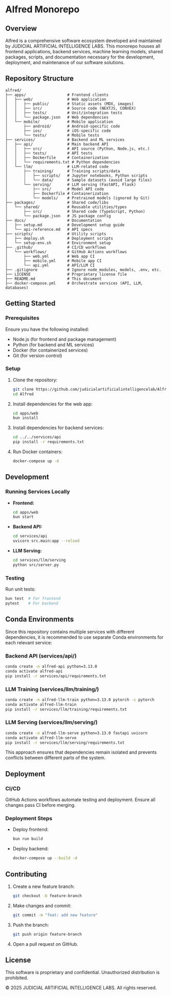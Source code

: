 # Alfred Monorepo

## Overview

Alfred is a comprehensive software ecosystem developed and maintained by JUDICIAL ARTIFICIAL INTELLIGENCE LABS. This monorepo houses all frontend applications, backend services, machine learning models, shared packages, scripts, and documentation necessary for the development, deployment, and maintenance of our software solutions.

## Repository Structure

```
alfred/
├── apps/                  # Frontend clients
│   ├── web/               # Web application
│   │   ├── public/        # Static assets (MDX, images)
│   │   ├── src/           # Source code (NEXTJS, CONVEX)
│   │   ├── tests/         # Unit/integration tests
│   │   └── package.json   # Web dependencies
│   └── mobile/            # Mobile application
│       ├── android/       # Android-specific code
│       ├── ios/           # iOS-specific code
│       └── tests/         # Mobile tests
├── services/              # Backend and ML services
│   ├── api/               # Main backend API
│   │   ├── src/           # API source (Python, Node.js, etc.)
│   │   ├── tests/         # API tests
│   │   ├── Dockerfile     # Containerization
│   │   └── requirements.txt # Python dependencies
│   └── llm/               # LLM-related code
│       ├── training/      # Training scripts/data
│       │   ├── scripts/   # Jupyter notebooks, Python scripts
│       │   └── data/      # Sample datasets (avoid large files)
│       └── serving/       # LLM serving (FastAPI, Flask)
│           ├── src/       # Model API code
│           ├── Dockerfile # Containerization
│           └── models/    # Pretrained models (ignored by Git)
├── packages/              # Shared code/libs
│   └── shared/            # Reusable utilities/types
│       ├── src/           # Shared code (TypeScript, Python)
│       └── package.json   # JS package config
├── docs/                  # Documentation
│   ├── setup.md           # Development setup guide
│   └── api-reference.md   # API specs
├── scripts/               # Utility scripts
│   ├── deploy.sh          # Deployment scripts
│   └── setup-env.sh       # Environment setup
├── .github/               # CI/CD workflows
│   └── workflows/         # GitHub Actions workflows
│       ├── web.yml        # Web app CI
│       ├── mobile.yml     # Mobile app CI
│       └── api.yml        # API/LLM CI
├── .gitignore             # Ignore node_modules, models, .env, etc.
├── LICENSE                # Proprietary license file
├── README.md              # This document
├── docker-compose.yml     # Orchestrate services (API, LLM, databases)
```

## Getting Started

### Prerequisites

Ensure you have the following installed:

- Node.js (for frontend and package management)
- Python (for backend and ML services)
- Docker (for containerized services)
- Git (for version control)

### Setup

1. Clone the repository:
   ```sh
   git clone https://github.com/judicialartificialintelligencelab/Alfred.git
   cd Alfred
   ```
2. Install dependencies for the web app:
   ```sh
   cd apps/web
   bun install
   ```
3. Install dependencies for backend services:
   ```sh
   cd ../../services/api
   pip install -r requirements.txt
   ```
4. Run Docker containers:
   ```sh
   docker-compose up -d
   ```

## Development

### Running Services Locally

- **Frontend:**
  ```sh
  cd apps/web
  bun start
  ```
- **Backend API:**
  ```sh
  cd services/api
  uvicorn src.main:app --reload
  ```
- **LLM Serving:**
  ```sh
  cd services/llm/serving
  python src/server.py
  ```

### Testing

Run unit tests:

```sh
bun test  # For frontend
pytest    # For backend
```

## Conda Environments

Since this repository contains multiple services with different dependencies, it is recommended to use separate Conda environments for each relevant service:

### Backend API (services/api/)

```sh
conda create -n alfred-api python=3.13.0
conda activate alfred-api
pip install -r services/api/requirements.txt
```

### LLM Training (services/llm/training/)

```sh
conda create -n alfred-llm-train python=3.13.0 pytorch -c pytorch
conda activate alfred-llm-train
pip install -r services/llm/training/requirements.txt
```

### LLM Serving (services/llm/serving/)

```sh
conda create -n alfred-llm-serve python=3.13.0 fastapi uvicorn
conda activate alfred-llm-serve
pip install -r services/llm/serving/requirements.txt
```

This approach ensures that dependencies remain isolated and prevents conflicts between different parts of the system.

## Deployment

### CI/CD

GitHub Actions workflows automate testing and deployment. Ensure all changes pass CI before merging.

### Deployment Steps

- Deploy frontend:
  ```sh
  bun run build
  ```
- Deploy backend:
  ```sh
  docker-compose up --build -d
  ```

## Contributing

1. Create a new feature branch:
   ```sh
   git checkout -b feature-branch
   ```
2. Make changes and commit:
   ```sh
   git commit -m "feat: add new feature"
   ```
3. Push the branch:
   ```sh
   git push origin feature-branch
   ```
4. Open a pull request on GitHub.

## License

This software is proprietary and confidential. Unauthorized distribution is prohibited.

© 2025 JUDICIAL ARTIFICIAL INTELLIGENCE LABS. All rights reserved.
